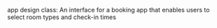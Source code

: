 app design class: An interface for a booking app that enables users to select room types and check-in times
